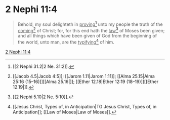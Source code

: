 # 2 Nephi 11:4

> Behold, my soul delighteth in <u>proving</u>[^a] unto my people the truth of the <u>coming</u>[^b] of Christ; for, for this end hath the <u>law</u>[^c] of Moses been given; and all things which have been given of God from the beginning of the world, unto man, are the <u>typifying</u>[^d] of him.

[2 Nephi 11:4](https://www.churchofjesuschrist.org/study/scriptures/bofm/2-ne/11?lang=eng&id=p4#p4)


[^a]: [[2 Nephi 31.2|2 Ne. 31:2]].  
[^b]: [[Jacob 4.5|Jacob 4:5]]; [[Jarom 1.11|Jarom 1:11]]; [[Alma 25.15|Alma 25:16 (15–16)]][[Alma 25.16|]]; [[Ether 12.18|Ether 12:19 (18–19)]][[Ether 12.19|]].  
[^c]: [[2 Nephi 5.10|2 Ne. 5:10]].  
[^d]: [[Jesus Christ, Types of, in Anticipation|TG Jesus Christ, Types of, in Anticipation]]; [[Law of Moses|Law of Moses]].  

